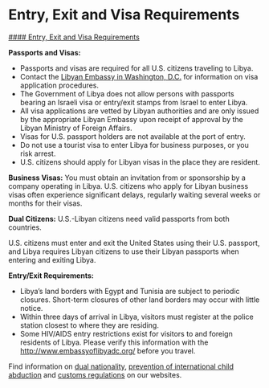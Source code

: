 # Entry, Exit and Visa Requirements

[#### Entry, Exit and Visa Requirements](javascript:void(0); "Entry, Exit and Visa Requirements")

**Passports and Visas:**

* Passports and visas are required for all U.S. citizens traveling to Libya.
* Contact the [Libyan Embassy in Washington, D.C.](https://www.embassyoflibyadc.org/visa) for information on visa application procedures.
* The Government of Libya does not allow persons with passports bearing an Israeli visa or entry/exit stamps from Israel to enter Libya.
* All visa applications are vetted by Libyan authorities and are only issued by the appropriate Libyan Embassy upon receipt of approval by the Libyan Ministry of Foreign Affairs.
* Visas for U.S. passport holders are not available at the port of entry.
* Do not use a tourist visa to enter Libya for business purposes, or you risk arrest.
* U.S. citizens should apply for Libyan visas in the place they are resident.

**Business Visas:** You must obtain an invitation from or sponsorship by a company operating in Libya. U.S. citizens who apply for Libyan business visas often experience significant delays, regularly waiting several weeks or months for their visas.

**Dual Citizens:** U.S.-Libyan citizens need valid passports from both countries.

U.S. citizens must enter and exit the United States using their U.S. passport, and Libya requires Libyan citizens to use their Libyan passports when entering and exiting Libya.

**Entry/Exit Requirements:**

* Libya’s land borders with Egypt and Tunisia are subject to periodic closures. Short-term closures of other land borders may occur with little notice.
* Within three days of arrival in Libya, visitors must register at the police station closest to where they are residing.
* Some HIV/AIDS entry restrictions exist for visitors to and foreign residents of Libya. Please verify this information with the <http://www.embassyoflibyadc.org/> before you travel.

Find information on [dual nationality](https://travel.state.gov/content/travel/en/international-travel/before-you-go/travelers-with-special-considerations/Dual-Nationality-Travelers.html), [prevention of international child abduction](https://travel.state.gov/content/travel/en/International-Parental-Child-Abduction/prevention.html) and [customs regulations](https://travel.state.gov/content/travel/en/international-travel/before-you-go/customs-and-import.html) on our websites.